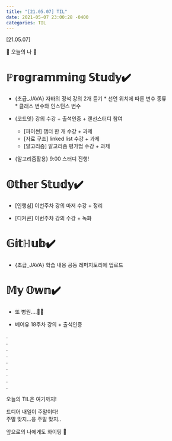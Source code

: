 ```yaml
---
title: "[21.05.07] TIL"
date: 2021-05-07 23:00:28 -0400
categories: TIL
---
```


[21.05.07]

🙌 오늘의 나 🙌

# ℙ𝕣𝕠𝕘𝕣𝕒𝕞𝕞𝕚𝕟𝕘 𝕊𝕥𝕦𝕕𝕪✔️
- {초급_JAVA} 자바의 정석 강의 2개 듣기
      * 선언 위치에 따른 변수 종류       
      * 클래스 변수와 인스턴스 변수

- {코드잇} 강의 수강 + 출석인증 + 랜선스터디 참여  
    * [파이썬] 챕터 한 개 수강 + 과제
    *   [자료 구조] linked list 수강 + 과제
    *    [알고리즘] 알고리즘 평가법 수강 + 과제

    
- {알고리즘활용} 9:00 스터디 진행!
  

# 𝕆𝕥𝕙𝕖𝕣 𝕊𝕥𝕦𝕕𝕪✔️

- [인행심] 이번주차 강의 마저 수강 + 정리

- [디커콘] 이번주차 강의 수강 + 녹화

# 𝔾𝕚𝕥ℍ𝕦𝕓✔️

- {초급_JAVA} 학습 내용 공동 레퍼지토리에 업로드


# 𝕄𝕪 𝕆𝕨𝕟✔️

- 또 병원....🤦‍♀️ 

- 베어유 18주차 강의 + 출석인증 
               

.     
.      
.      
.    
.     
.      
.       
.        
.      

오늘의 TIL은 여기까지!  

드디어 내일이 주말이다!        
주말 맞지...응 주말 맞지..


앞으로의 나에게도 화이팅 🌸
